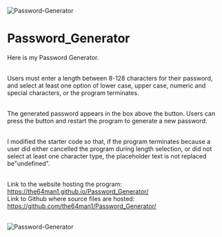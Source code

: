 ![Password-Generator](https://user-images.githubusercontent.com/74144055/111871742-c713f280-8959-11eb-9eaa-e3aa5d1bd1fd.png)
# Password_Generator

Here is my Password Generator.<br><br> 

Users must enter a length between 8-128 characters for their password, and select at least one option of lower case, upper case, numeric and special characters, or the program terminates.<br><br>

The generated password appears in the box above the button. Users can press the button and restart the program to generate a new password.<br><br>

I modified the starter code so that, if the program terminates because a user did either cancelled the program during length selection, or did not select at least one character type, the placeholder text is not replaced be"undefined".<br><br>

Link to the website hosting the program: https://the64man1.github.io/Password_Generator/ <br>
Link to Github where source files are hosted: https://github.com/the64man1/Password_Generator/ <br><br>

![Password-Generator](https://user-images.githubusercontent.com/74144055/111871752-d4c97800-8959-11eb-85ac-bfd4ddf3ef12.png)
